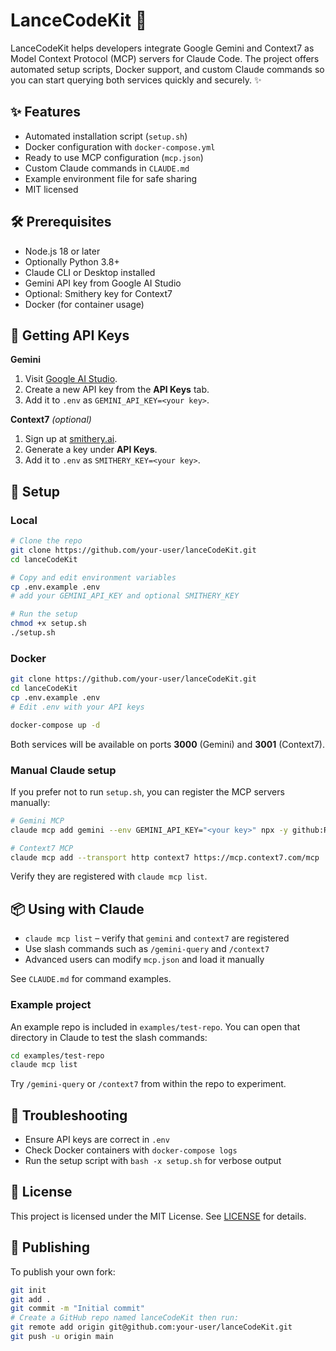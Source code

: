 # LanceCodeKit 🚀

LanceCodeKit helps developers integrate Google Gemini and Context7 as Model Context Protocol (MCP) servers for Claude Code. The project offers automated setup scripts, Docker support, and custom Claude commands so you can start querying both services quickly and securely. ✨

## ✨ Features

- Automated installation script (`setup.sh`)
- Docker configuration with `docker-compose.yml`
- Ready to use MCP configuration (`mcp.json`)
- Custom Claude commands in `CLAUDE.md`
- Example environment file for safe sharing
- MIT licensed

## 🛠️ Prerequisites

- Node.js 18 or later
- Optionally Python 3.8+
- Claude CLI or Desktop installed
- Gemini API key from Google AI Studio
- Optional: Smithery key for Context7
- Docker (for container usage)

## 🔑 Getting API Keys

**Gemini**

1. Visit [Google AI Studio](https://aistudio.google.com/).
2. Create a new API key from the **API Keys** tab.
3. Add it to `.env` as `GEMINI_API_KEY=<your key>`.

**Context7** *(optional)*

1. Sign up at [smithery.ai](https://smithery.ai/).
2. Generate a key under **API Keys**.
3. Add it to `.env` as `SMITHERY_KEY=<your key>`.

## 🚀 Setup

### Local

```bash
# Clone the repo
git clone https://github.com/your-user/lanceCodeKit.git
cd lanceCodeKit

# Copy and edit environment variables
cp .env.example .env
# add your GEMINI_API_KEY and optional SMITHERY_KEY

# Run the setup
chmod +x setup.sh
./setup.sh
```

### Docker

```bash
git clone https://github.com/your-user/lanceCodeKit.git
cd lanceCodeKit
cp .env.example .env
# Edit .env with your API keys

docker-compose up -d
```

Both services will be available on ports **3000** (Gemini) and **3001** (Context7).

### Manual Claude setup

If you prefer not to run `setup.sh`, you can register the MCP servers manually:

```bash
# Gemini MCP
claude mcp add gemini --env GEMINI_API_KEY="<your key>" npx -y github:RLabs-Inc/gemini-mcp

# Context7 MCP
claude mcp add --transport http context7 https://mcp.context7.com/mcp
```

Verify they are registered with `claude mcp list`.

## 📦 Using with Claude

- `claude mcp list` – verify that `gemini` and `context7` are registered
- Use slash commands such as `/gemini-query` and `/context7`
- Advanced users can modify `mcp.json` and load it manually

See `CLAUDE.md` for command examples.

### Example project

An example repo is included in `examples/test-repo`. You can open that
directory in Claude to test the slash commands:

```bash
cd examples/test-repo
claude mcp list
```

Try `/gemini-query` or `/context7` from within the repo to experiment.

## 🐛 Troubleshooting

- Ensure API keys are correct in `.env`
- Check Docker containers with `docker-compose logs`
- Run the setup script with `bash -x setup.sh` for verbose output

## 📜 License

This project is licensed under the MIT License. See [LICENSE](LICENSE) for details.

## 📢 Publishing

To publish your own fork:

```bash
git init
git add .
git commit -m "Initial commit"
# Create a GitHub repo named lanceCodeKit then run:
git remote add origin git@github.com:your-user/lanceCodeKit.git
git push -u origin main
```
